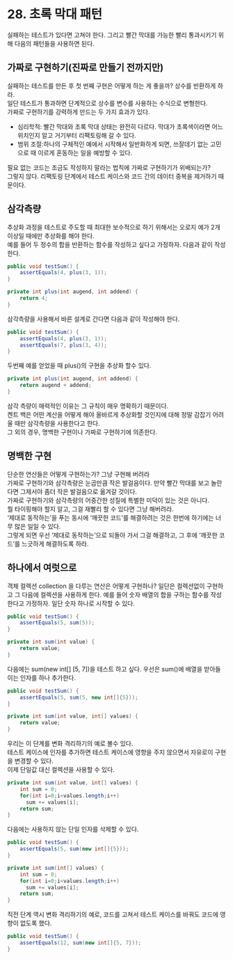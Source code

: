 # 28. 초록 막대 패턴
실패하는 테스트가 있다면 고쳐야 한다. 그리고 빨간 막대를 가능한 빨리 통과시키기 위해 다음의 패턴들을 사용하면 된다.

## 가짜로 구현하기(진짜로 만들기 전까지만)
실패하는 테스트를 만든 후 첫 번째 구현은 어떻게 하는 게 좋을까? 상수를 반환하게 하라.  
일단 테스트가 통과하면 단계적으로 상수를 변수를 사용하는 수식으로 변형한다.  
가짜로 구현하기를 강력하게 만드는 두 가지 효과가 있다.
 - 심리학적: 빨간 막대와 초록 막대 상태는 완전히 다르다. 막대가 초록색이라면 어느 위치인지 알고 거기부터 리팩토링해 갈 수 있다.
 - 범위 조절:하나의 구체적인 예에서 시작해서 일반화하게 되면, 쓰잘데기 없는 고민으로 때 이르게 혼동하는 일을 예방할 수 있다.

필요 없는 코드는 조금도 작성하지 말라는 법칙에 가짜로 구현하기가 위배되는가?  
그렇지 않다. 리팩토링 단계에서 테스트 케이스와 코드 간의 데이터 중복을 제거하기 때문이다.

## 삼각측량
추상화 과정을 테스트로 주도할 때 최대한 보수적으로 하기 위해서는 오로지 예가 2개 이상일 때에만 추상화를 해야 한다.  
예를 들어 두 정수의 합을 반환하는 함수를 작성하고 싶다고 가정하자. 다음과 같이 작성한다.
```JAVA
public void testSum() {
    assertEquals(4, plus(3, 1));
}

private int plus(int augend, int addend) {
    return 4;
}

```
삼각측량을 사용해서 바른 설계로 간다면 다음과 같이 작성해야 한다.

```JAVA
public void testSum() {
    assertEquals(4, plus(3, 1));
    assertEquals(7, plus(3, 4));
}
```
두번째 예를 얻었을 때 plus()의 구현을 추상화 할수 있다.
```JAVA
private int plus(int augend, int addend) {
    return augend + addend;
}
```
삼각 측량이 매력적인 이유는 그 규칙이 매우 명확하기 때문이다.  
켄트 백은 어떤 계산을 어떻게 해야 올바르게 추상화할 것인지에 대해 정말 감잡기 어려울 때만 삼각측량을 사용한다고 한다.  
그 외의 경우, 명백한 구현이나 가짜로 구현하기에 의존한다.

## 명백한 구현
단순한 연산들은 어떻게 구현하는가? 그냥 구현해 버려라  
가짜로 구현하기와 삼각측량은 눈곱만큼 작은 발걸음이다. 만약 빨간 막대를 보고 놀란다면 그제서야 좀더 작은 발걸음으로 옮겨갈 것이다.  
가짜로 구현하기와 삼각측량의 어중간한 성질에 특별한 미덕이 있는 것은 아니다.  
뭘 타이핑해야 할지 알고, 그걸 재빨리 할 수 있다면 그냥 해버려라.  
‘제대로 동작하는’을 푸는 동시에 ‘깨끗한 코드’를 해결하려는 것은 한번에 하기에는 너무 많은 일일 수 있다.  
그렇게 되면 우선 ‘제대로 동작하는’으로 되돌아 가서 그걸 해결하고, 그 후에 ‘깨끗한 코드’를 느긋하게 해결하도록 하라.

## 하나에서 여럿으로
객체 컬렉션 collection 을 다루는 연산은 어떻게 구현하나? 일단은 컬렉션없이 구현하고 그 다음에 컬렉션을 사용하게 한다.
예를 들어 숫자 배열의 합을 구하는 함수를 작성한다고 가정하자. 일단 숫자 하나로 시작할 수 있다.
```JAVA
public void testSum() {
    assertEquals(5, sum(5));
}

private int sum(int value) {
    return value;
}
```
다음에는 sum(new int[] [5, 7])을 테스트 하고 싶다. 우선은 sum()에 배열을 받아들이는 인자를 하나 추가한다.

```JAVA
public void testSum() {
    assertEquals(5, sum(5, new int[]{5}));
}

private int sum(int value, int[] values) {
    return value;
}
```
우리는 이 단계를 변화 격리하기의 예로 볼수 있다.  
테스트 케이스에 인자를 추가하면 테스트 케이스에 영향을 주지 않으면서 자유로이 구현을 변경할 수 있다.  
이제 단일값 대신 컬렉션을 사용할 수 있다.

```JAVA
private int sum(int value, int[] values) {
    int sum = 0;
    for(int i=0;i<values.length;i++)
      sum += values[i];
    return sum;
}
```
다음에는 사용하지 않는 단일 인자를 삭제할 수 있다.
```JAVA
public void testSum() {
    assertEquals(5, sum(new int[]{5}));
}

private int sum(int[] values) {
    int sum = 0;
    for(int i=0;i<values.length;i++)
      sum += values[i];
    return sum;
}
```
직전 단계 역시 변화 격리하기의 예로, 코드를 고쳐서 테스트 케이스를 바꿔도 코드에 영향이 없도록 했다. 
```JAVA
public void testSum() {
    assertEquals(12, sum(new int[]{5, 7}));
}
```
